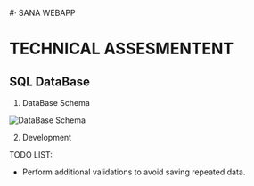 #· SANA WEBAPP

# TECHNICAL ASSESMENTENT

## SQL DataBase

1. DataBase Schema

  ![DataBase Schema](https://sanaappweb.azurewebsites.net/Content/SQLDataBase.png)

2. Development

TODO LIST:

 * Perform additional validations to avoid saving repeated data.


